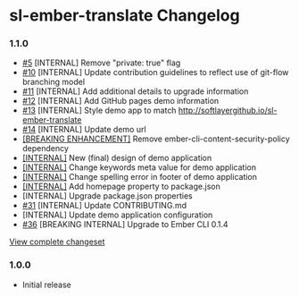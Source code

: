 # sl-ember-translate Changelog

### 1.1.0

* [#5](https://github.com/softlayer/sl-ember-translate/pull/5) [INTERNAL] Remove "private: true" flag
* [#10](https://github.com/softlayer/sl-ember-translate/pull/10) [INTERNAL] Update contribution guidelines to reflect use of git-flow branching model
* [#11](https://github.com/softlayer/sl-ember-translate/pull/11) [INTERNAL] Add additional details to upgrade information
* [#12](https://github.com/softlayer/sl-ember-translate/pull/12) [INTERNAL] Add GitHub pages demo information
* [#13](https://github.com/softlayer/sl-ember-translate/pull/13) [INTERNAL] Style demo app to match http://softlayergithub.io/sl-ember-translate
* [#14](https://github.com/softlayer/sl-ember-translate/pull/14) [INTERNAL] Update demo url
* [[BREAKING ENHANCEMENT]](https://github.com/softlayer/sl-ember-translate/commit/7f51cb2def71e781ba369330f957f924974abeb0) Remove ember-cli-content-security-policy dependency
* [[INTERNAL]](https://github.com/softlayer/sl-ember-translate/commit/23cb54f75466ae92b34cf5a9b3e164e99b50d07e) New (final) design of demo application
* [[INTERNAL]](https://github.com/softlayer/sl-ember-translate/commit/07333503cbae49acaf3bf0039a2c66f4785faa99) Change keywords meta value for demo application
* [[INTERNAL]](https://github.com/softlayer/sl-ember-translate/commit/b466ead9b8143b68bcb8475d3f6c15f8e86a24ed) Change spelling error in footer of demo application
* [[INTERNAL]](https://github.com/softlayer/sl-ember-translate/commit/a75853a5dc2e2ce577c6535384832516f16de4d3) Add homepage property to package.json
* [INTERNAL] Upgrade package.json properties
* [#31](https://github.com/softlayer/sl-ember-translate/pull/31) [INTERNAL] Update CONTRIBUTING.md
* [INTERNAL] Update demo application configuration
* [#36](https://github.com/softlayer/sl-ember-translate/pull/36) [BREAKING INTERNAL] Upgrade to Ember CLI 0.1.4

[View complete changeset](https://github.com/softlayer/sl-ember-translate/compare/v1.0.0...v1.1.0)

### 1.0.0

* Initial release